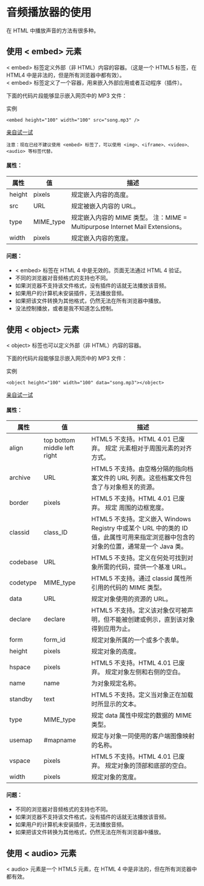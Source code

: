 ﻿
# 音频播放器的使用
在 HTML 中播放声音的方法有很多种。  


## 使用 < embed> 元素
< embed> 标签定义外部（非 HTML）内容的容器。（这是一个 HTML5 标签，在 HTML4 中是非法的，但是所有浏览器中都有效）。  
< embed> 标签定义了一个容器，用来嵌入外部应用或者互动程序（插件）。  

下面的代码片段能够显示嵌入网页中的 MP3 文件：

实例

    <embed height="100" width="100" src="song.mp3" />

<a target="_blank" href="https://www.w3school.com.cn/tiy/t.asp?f=eg_html_audio_embed">亲自试一试</a>

    注意：现在已经不建议使用 <embed> 标签了，可以使用 <img>、<iframe>、<video>、<audio> 等标签代替。

#### 属性：

属性	| 值	| 描述
--- | ---- | ----
height	| pixels	| 规定嵌入内容的高度。
src	| URL	| 规定被嵌入内容的 URL。
type	 | MIME_type	| 规定嵌入内容的 MIME 类型。  注：MIME = Multipurpose Internet Mail Extensions。
width	| pixels	| 规定嵌入内容的宽度。

#### 问题：
- < embed> 标签在 HTML 4 中是无效的。页面无法通过 HTML 4 验证。
- 不同的浏览器对音频格式的支持也不同。
- 如果浏览器不支持该文件格式，没有插件的话就无法播放该音频。
- 如果用户的计算机未安装插件，无法播放音频。
- 如果把该文件转换为其他格式，仍然无法在所有浏览器中播放。
- 没法控制播放，或者是我不知道怎么控制。


## 使用 < object> 元素
< object> 标签也可以定义外部（非 HTML）内容的容器。

下面的代码片段能够显示嵌入网页中的 MP3 文件：

实例

    <object height="100" width="100" data="song.mp3"></object>

<a target="_blank" href="https://www.w3school.com.cn/tiy/t.asp?f=eg_html_audio_object">亲自试一试</a>

#### 属性：
属性	| 值	| 描述
--- | ---- | ----
align	| top bottom middle left right	| HTML5 不支持。HTML 4.01 已废弃。 规定 <object> 元素相对于周围元素的对齐方式。
archive	| URL	| HTML5 不支持。由空格分隔的指向档案文件的 URL 列表。这些档案文件包含了与对象相关的资源。
border	| pixels	| HTML5 不支持。HTML 4.01 已废弃。 规定 <object> 周围的边框宽度。
classid	| class_ID	| HTML5 不支持。定义嵌入 Windows Registry 中或某个 URL 中的类的 ID 值，此属性可用来指定浏览器中包含的对象的位置，通常是一个 Java 类。
codebase	| URL	| HTML5 不支持。定义在何处可找到对象所需的代码，提供一个基准 URL。
codetype	| MIME_type	| HTML5 不支持。通过 classid 属性所引用的代码的 MIME 类型。
data	| URL	| 规定对象使用的资源的 URL。
declare	| declare	| HTML5 不支持。定义该对象仅可被声明，但不能被创建或例示，直到该对象得到应用为止。
form	| form_id	| 规定对象所属的一个或多个表单。
height	| pixels	| 规定对象的高度。
hspace	| pixels	| HTML5 不支持。HTML 4.01 已废弃。 规定对象左侧和右侧的空白。
name	| name	| 为对象规定名称。
standby	| text	| HTML5 不支持。定义当对象正在加载时所显示的文本。
type	| MIME_type	| 规定 data 属性中规定的数据的 MIME 类型。
usemap	| #mapname	| 规定与对象一同使用的客户端图像映射的名称。
vspace	| pixels	| HTML5 不支持。HTML 4.01 已废弃。 规定对象的顶部和底部的空白。
width	| pixels	| 规定对象的宽度。

#### 问题：
- 不同的浏览器对音频格式的支持也不同。
- 如果浏览器不支持该文件格式，没有插件的话就无法播放该音频。
- 如果用户的计算机未安装插件，无法播放音频。
- 如果把该文件转换为其他格式，仍然无法在所有浏览器中播放。


## 使用 < audio> 元素
< audio> 元素是一个 HTML5 元素，在 HTML 4 中是非法的，但在所有浏览器中都有效。



